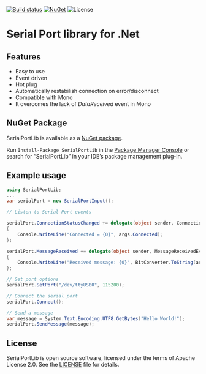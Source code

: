 [![Build status](https://ci.appveyor.com/api/projects/status/r9fcyt98fjmygwu6?svg=true)](https://ci.appveyor.com/project/genemars/serialport-lib-dotnet)
[![NuGet](https://img.shields.io/nuget/v/SerialPortLib.svg)](https://www.nuget.org/packages/SerialPortLib/)
![License](https://img.shields.io/github/license/genielabs/serialport-lib-dotnet.svg)

# Serial Port library for .Net

## Features

- Easy to use
- Event driven
- Hot plug
- Automatically restabilish connection on error/disconnect
- Compatible with Mono
- It overcomes the lack of *DataReceived* event in Mono

## NuGet Package

SerialPortLib  is available as a [NuGet package](https://www.nuget.org/packages/SerialPortLib).

Run `Install-Package SerialPortLib` in the [Package Manager Console](http://docs.nuget.org/docs/start-here/using-the-package-manager-console) or search for “SerialPortLib” in your IDE’s package management plug-in.

## Example usage

```csharp
using SerialPortLib;
...
var serialPort = new SerialPortInput();

// Listen to Serial Port events

serialPort.ConnectionStatusChanged += delegate(object sender, ConnectionStatusChangedEventArgs args) 
{
    Console.WriteLine("Connected = {0}", args.Connected);
};

serialPort.MessageReceived += delegate(object sender, MessageReceivedEventArgs args)
{
    Console.WriteLine("Received message: {0}", BitConverter.ToString(args.Data));
};

// Set port options
serialPort.SetPort("/dev/ttyUSB0", 115200);

// Connect the serial port
serialPort.Connect();

// Send a message
var message = System.Text.Encoding.UTF8.GetBytes("Hello World!");
serialPort.SendMessage(message);
```

## License

SerialPortLib is open source software, licensed under the terms of Apache License 2.0. See the [LICENSE](LICENSE) file for details.

